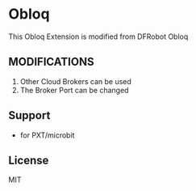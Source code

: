 # Obloq

This Obloq Extension is modified from DFRobot Obloq

## MODIFICATIONS
1) Other Cloud Brokers can be used
2) The Broker Port can be changed


## Support

* for PXT/microbit

## License

MIT